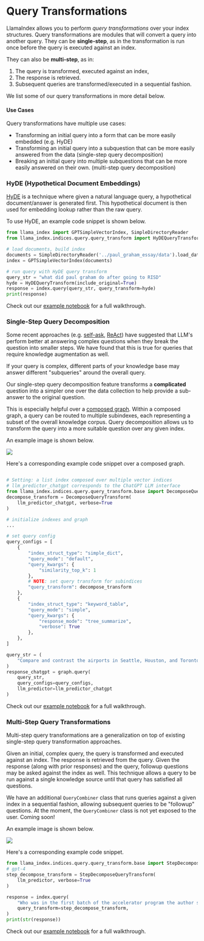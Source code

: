 # Query Transformations


LlamaIndex allows you to perform *query transformations* over your index structures.
Query transformations are modules that will convert a query into another query. They can be **single-step**, as in the transformation is run once before the query is executed against an index. 

They can also be **multi-step**, as in: 
1. The query is transformed, executed against an index, 
2. The response is retrieved.
3. Subsequent queries are transformed/executed in a sequential fashion.

We list some of our query transformations in more detail below.

#### Use Cases
Query transformations have multiple use cases:
- Transforming an initial query into a form that can be more easily embedded (e.g. HyDE)
- Transforming an initial query into a subquestion that can be more easily answered from the data (single-step query decomposition)
- Breaking an initial query into multiple subquestions that can be more easily answered on their own. (multi-step query decomposition)


### HyDE (Hypothetical Document Embeddings)

[HyDE](http://boston.lti.cs.cmu.edu/luyug/HyDE/HyDE.pdf) is a technique where given a natural language query, a hypothetical document/answer is generated first. This hypothetical document is then used for embedding lookup rather than the raw query.

To use HyDE, an example code snippet is shown below.

```python
from llama_index import GPTSimpleVectorIndex, SimpleDirectoryReader
from llama_index.indices.query.query_transform import HyDEQueryTransform

# load documents, build index
documents = SimpleDirectoryReader('../paul_graham_essay/data').load_data()
index = GPTSimpleVectorIndex(documents)

# run query with HyDE query transform
query_str = "what did paul graham do after going to RISD"
hyde = HyDEQueryTransform(include_original=True)
response = index.query(query_str, query_transform=hyde)
print(response)

```

Check out our [example notebook](https://github.com/jerryjliu/llama_index/blob/main/examples/query_transformations/HyDEQueryTransformDemo.ipynb) for a full walkthrough.


### Single-Step Query Decomposition

Some recent approaches (e.g. [self-ask](https://ofir.io/self-ask.pdf), [ReAct](https://arxiv.org/abs/2210.03629)) have suggested that LLM's 
perform better at answering complex questions when they break the question into smaller steps. We have found that this is true for queries that require knowledge augmentation as well.

If your query is complex, different parts of your knowledge base may answer different "subqueries" around the overall query.

Our single-step query decomposition feature transforms a **complicated** question into a simpler one over the data collection to help provide a sub-answer to the original question.

This is especially helpful over a [composed graph](/how_to/composability.md). Within a composed graph, a query can be routed to multiple subindexes, each representing a subset of the overall knowledge corpus. Query decomposition allows us to transform the query into a more suitable question over any given index.

An example image is shown below.

![](/_static/query_transformations/single_step_diagram.png)


Here's a corresponding example code snippet over a composed graph.

```python

# Setting: a list index composed over multiple vector indices
# llm_predictor_chatgpt corresponds to the ChatGPT LLM interface
from llama_index.indices.query.query_transform.base import DecomposeQueryTransform
decompose_transform = DecomposeQueryTransform(
    llm_predictor_chatgpt, verbose=True
)

# initialize indexes and graph
...

# set query config
query_configs = [
    {
        "index_struct_type": "simple_dict",
        "query_mode": "default",
        "query_kwargs": {
            "similarity_top_k": 1
        },
        # NOTE: set query transform for subindices
        "query_transform": decompose_transform
    },
    {
        "index_struct_type": "keyword_table",
        "query_mode": "simple",
        "query_kwargs": {
            "response_mode": "tree_summarize",
            "verbose": True
        },
    },
]

query_str = (
    "Compare and contrast the airports in Seattle, Houston, and Toronto. "
)
response_chatgpt = graph.query(
    query_str, 
    query_configs=query_configs, 
    llm_predictor=llm_predictor_chatgpt
)


```

Check out our [example notebook](https://github.com/jerryjliu/llama_index/blob/main/examples/composable_indices/city_analysis/City_Analysis-Decompose.ipynb) for a full walkthrough.



### Multi-Step Query Transformations


Multi-step query transformations are a generalization on top of existing single-step query transformation approaches.

Given an initial, complex query, the query is transformed and executed against an index. The response is retrieved from the query. 
Given the response (along with prior responses) and the query, followup questions may be asked against the index as well. This technique allows a query to be run against a single knowledge source until that query has satisfied all questions.

We have an additional `QueryCombiner` class that runs queries against a given index in a sequential fashion, allowing subsequent queries to be "followup" questions. At the moment, the `QueryCombiner` class is not yet exposed to the user. Coming soon!

An example image is shown below.

![](/_static/query_transformations/single_step_diagram.png)


Here's a corresponding example code snippet.

```python
from llama_index.indices.query.query_transform.base import StepDecomposeQueryTransform
# gpt-4
step_decompose_transform = StepDecomposeQueryTransform(
    llm_predictor, verbose=True
)

response = index.query(
    "Who was in the first batch of the accelerator program the author started?",
    query_transform=step_decompose_transform,
)
print(str(response))

```

Check out our [example notebook](https://github.com/jerryjliu/llama_index/blob/main/examples/vector_indices/SimpleIndexDemo-multistep.ipynb) for a full walkthrough.